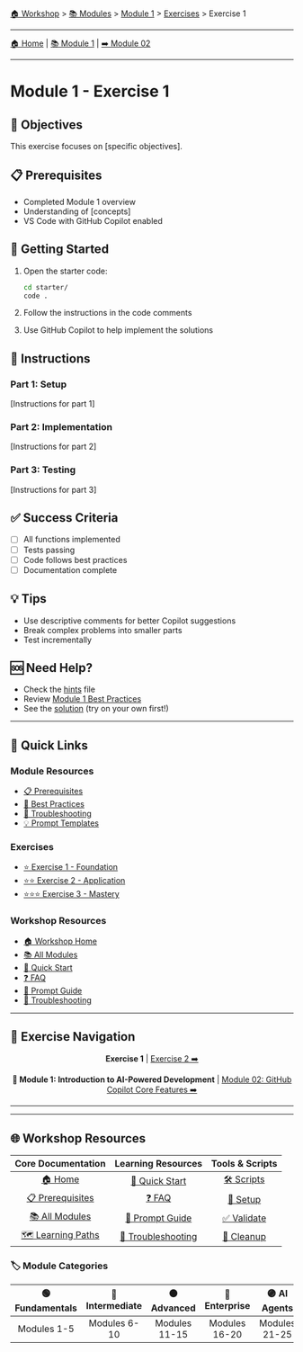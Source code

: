[🏠 Workshop](../../README.md) > [📚 Modules](../README.md) > [Module 1](README.md) > [Exercises](README.md#exercises) > Exercise 1

---

[🏠 Home](../../README.md) | [📚 Module 1](README.md) | [➡️ Module 02](../module-02/README.md)

---

# Module 1 - Exercise 1

## 🎯 Objectives

This exercise focuses on [specific objectives].

## 📋 Prerequisites

- Completed Module 1 overview
- Understanding of [concepts]
- VS Code with GitHub Copilot enabled

## 🚀 Getting Started

1. Open the starter code:
   ```bash
   cd starter/
   code .
   ```

2. Follow the instructions in the code comments

3. Use GitHub Copilot to help implement the solutions

## 📝 Instructions

### Part 1: Setup
[Instructions for part 1]

### Part 2: Implementation
[Instructions for part 2]

### Part 3: Testing
[Instructions for part 3]

## ✅ Success Criteria

- [ ] All functions implemented
- [ ] Tests passing
- [ ] Code follows best practices
- [ ] Documentation complete

## 💡 Tips

- Use descriptive comments for better Copilot suggestions
- Break complex problems into smaller parts
- Test incrementally

## 🆘 Need Help?

- Check the [hints](hints.md) file
- Review [Module 1 Best Practices](../../docs/best-practices.md)
- See the [solution](solution/) (try on your own first!)


---

## 🔗 Quick Links

### Module Resources
- [📋 Prerequisites](prerequisites.md)
- [📖 Best Practices](docs/best-practices.md)
- [🔧 Troubleshooting](docs/troubleshooting.md)
- [💡 Prompt Templates](docs/prompt-templates.md)

### Exercises
- [⭐ Exercise 1 - Foundation](exercises/exercise1/README.md)
- [⭐⭐ Exercise 2 - Application](exercises/exercise2/README.md)
- [⭐⭐⭐ Exercise 3 - Mastery](exercises/exercise3/README.md)

### Workshop Resources
- [🏠 Workshop Home](../../README.md)
- [📚 All Modules](../../README.md#-complete-module-overview)
- [🚀 Quick Start](../../QUICKSTART.md)
- [❓ FAQ](../../FAQ.md)
- [🤖 Prompt Guide](../../PROMPT-GUIDE.md)
- [🔧 Troubleshooting](../../TROUBLESHOOTING.md)

---

## 🔗 Exercise Navigation

<div align="center">

**Exercise 1** 
| [Exercise 2 ➡️](../exercise2/README.md)

</div>
<div align="center">

**📖 Module 1: Introduction to AI-Powered Development** | [Module 02: GitHub Copilot Core Features ➡️](../module-02/README.md)

</div>

---

---

## 🌐 Workshop Resources

<div align="center">

| Core Documentation | Learning Resources | Tools & Scripts |
|:------------------:|:-----------------:|:---------------:|
| [🏠 Home](../../README.md) | [🚀 Quick Start](../../QUICKSTART.md) | [🛠️ Scripts](../../scripts/README.md) |
| [📋 Prerequisites](../../PREREQUISITES.md) | [❓ FAQ](../../FAQ.md) | [🔧 Setup](../../scripts/setup-workshop.sh) |
| [📚 All Modules](../README.md) | [🤖 Prompt Guide](../../PROMPT-GUIDE.md) | [✅ Validate](../../scripts/validate-prerequisites.sh) |
| [🗺️ Learning Paths](../../README.md#-learning-paths) | [🔧 Troubleshooting](../../TROUBLESHOOTING.md) | [🧹 Cleanup](../../scripts/cleanup-resources.sh) |

</div>

### 🏷️ Module Categories

<div align="center">

| 🟢 Fundamentals | 🔵 Intermediate | 🟠 Advanced | 🔴 Enterprise | 🟣 AI Agents | ⭐ Mastery |
|:---------------:|:---------------:|:-----------:|:-------------:|:------------:|:----------:|
| Modules 1-5 | Modules 6-10 | Modules 11-15 | Modules 16-20 | Modules 21-25 | Modules 26-30 |

</div>

